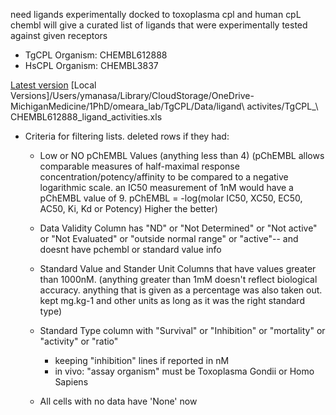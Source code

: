 need ligands experimentally docked to toxoplasma cpl and human cpL 
chembl will give a curated list of ligands that were experimentally tested against given receptors

- TgCPL Organism: CHEMBL612888
- HsCPL Organism: CHEMBL3837

[Latest version](https://docs.google.com/spreadsheets/d/1Lo0Nc6OFRyUe0arYsGTmi4eR1rFFTiq_GEcoAIC9rmE/edit?usp=sharing)
[Local Versions]/Users/ymanasa/Library/CloudStorage/OneDrive-MichiganMedicine/1PhD/omeara_lab/TgCPL/Data/ligand\ activites/TgCPL_\ CHEMBL612888_ligand_activities.xls 

- Criteria for filtering lists. deleted rows if they had: 
	- Low or NO pChEMBL Values (anything less than 4)
		(pChEMBL allows comparable measures of half-maximal response concentration/potency/affinity to be compared to a negative logarithmic scale. an IC50 measurement of 1nM would have a pChEMBL value of 9. pChEMBL = -log(molar IC50, XC50, EC50, AC50, Ki, Kd or Potency) Higher the better)
		
	- Data Validity Column has "ND" or "Not Determined" or "Not active" or "Not Evaluated" or "outside normal range" or "active"-- and doesnt have pchembl or standard value info 
	
	- Standard Value and Stander Unit Columns that have values greater than 1000nM. (anything greater than 1mM doesn't reflect biological accuracy. anything that is given as a percentage was also taken out. kept mg.kg-1 and other units as long as it was the right standard type)
	
	- Standard Type column with "Survival" or "Inhibition" or "mortality" or "activity" or "ratio"
		- keeping "inhibition" lines if reported in nM
		- in vivo: "assay organism" must be Toxoplasma Gondii or Homo Sapiens
	
	- All cells with no data have 'None' now